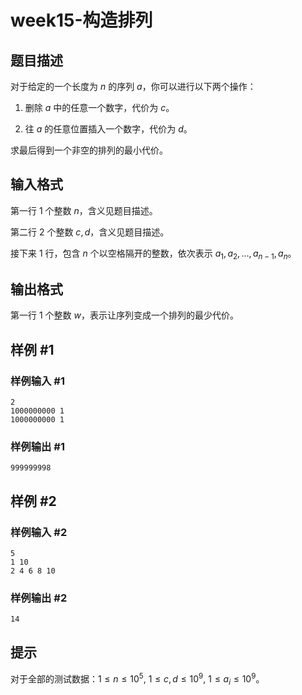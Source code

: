 # week15-构造排列

## 题目描述

对于给定的一个长度为 $n$ 的序列 $a$，你可以进行以下两个操作：

1. 删除 $a$ 中的任意一个数字，代价为 $c$。

2. 往 $a$ 的任意位置插入一个数字，代价为 $d$。

求最后得到一个非空的排列的最小代价。

## 输入格式

第一行 $1$ 个整数 $n$，含义见题目描述。

第二行 $2$ 个整数 $c,d$，含义见题目描述。  

接下来 $1$ 行，包含 $n$ 个以空格隔开的整数，依次表示 $a_1,a_2,...,a_{n-1},a_{n}$。

## 输出格式

第一行 $1$ 个整数 $w$，表示让序列变成一个排列的最少代价。

## 样例 #1

### 样例输入 #1

```
2 
1000000000 1
1000000000 1
```

### 样例输出 #1

```
999999998
```

## 样例 #2

### 样例输入 #2

```
5 
1 10
2 4 6 8 10
```

### 样例输出 #2

```
14
```

## 提示

对于全部的测试数据：$1\le n\le 10^5$, $1 \le c,d \le 10^9$, $1\le a_i\le 10^9$。